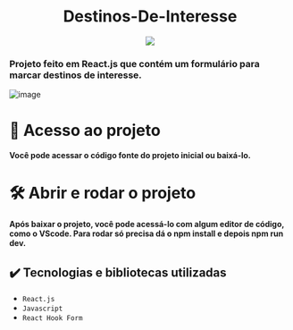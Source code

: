 <h1 align="center"> Destinos-De-Interesse </h1>
<p align="center"><img src="http://img.shields.io/static/v1?label=STATUS&message=%20CONCLUIDO&color=GREEN&style=for-the-badge"/></p>

### Projeto feito em React.js que contém um formulário para marcar destinos de interesse.

![image](https://user-images.githubusercontent.com/88118024/198915227-b4c2d2a1-21b6-4f73-bb8e-ac3df99aff81.png)

# 📁 Acesso ao projeto
**Você pode acessar o código fonte do projeto inicial ou baixá-lo.**

# 🛠️ Abrir e rodar o projeto
**Após baixar o projeto, você pode acessá-lo com algum editor de código, como o VScode. Para rodar só precisa dá o npm install e depois npm run dev.**

## ✔️ Tecnologias e bibliotecas utilizadas
- ``React.js``
- ``Javascript``
- ``React Hook Form``
